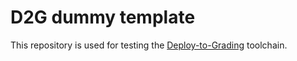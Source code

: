 # D2G dummy template
This repository is used for testing the [Deploy-to-Grading](https://github.com/Programmiermethoden/Deploy-to-Grading) toolchain.

